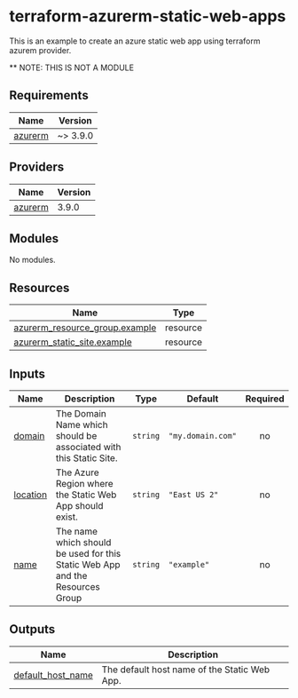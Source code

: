 # terraform-azurerm-static-web-apps
This is an example to create an azure static web app using terraform azurem provider.

** NOTE: THIS IS NOT A MODULE

<!-- BEGIN_TF_DOCS -->
## Requirements

| Name | Version |
|------|---------|
| <a name="requirement_azurerm"></a> [azurerm](#requirement\_azurerm) | ~> 3.9.0 |

## Providers

| Name | Version |
|------|---------|
| <a name="provider_azurerm"></a> [azurerm](#provider\_azurerm) | 3.9.0 |

## Modules

No modules.

## Resources

| Name | Type |
|------|------|
| [azurerm_resource_group.example](https://registry.terraform.io/providers/hashicorp/azurerm/latest/docs/resources/resource_group) | resource |
| [azurerm_static_site.example](https://registry.terraform.io/providers/hashicorp/azurerm/latest/docs/resources/static_site) | resource |

## Inputs

| Name | Description | Type | Default | Required |
|------|-------------|------|---------|:--------:|
| <a name="input_domain"></a> [domain](#input\_domain) | The Domain Name which should be associated with this Static Site. | `string` | `"my.domain.com"` | no |
| <a name="input_location"></a> [location](#input\_location) | The Azure Region where the Static Web App should exist. | `string` | `"East US 2"` | no |
| <a name="input_name"></a> [name](#input\_name) | The name which should be used for this Static Web App and the Resources Group | `string` | `"example"` | no |

## Outputs

| Name | Description |
|------|-------------|
| <a name="output_default_host_name"></a> [default\_host\_name](#output\_default\_host\_name) | The default host name of the Static Web App. |
<!-- END_TF_DOCS -->
